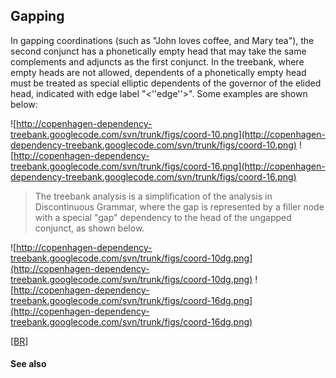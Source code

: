 ## Gapping ##

In gapping coordinations (such as "John loves coffee, and Mary tea"), the second conjunct has a phonetically empty head that may take the same complements and adjuncts as the first conjunct. In the treebank, where empty heads are not allowed, dependents of a phonetically empty head must be treated as special elliptic dependents of the governor of the elided head, indicated with edge label "&lt;''edge''&gt;". Some examples are shown below:

![http://copenhagen-dependency-treebank.googlecode.com/svn/trunk/figs/coord-10.png](http://copenhagen-dependency-treebank.googlecode.com/svn/trunk/figs/coord-10.png) ![http://copenhagen-dependency-treebank.googlecode.com/svn/trunk/figs/coord-16.png](http://copenhagen-dependency-treebank.googlecode.com/svn/trunk/figs/coord-16.png)

> The treebank analysis is a simplification of the analysis in Discontinuous Grammar, where the gap is represented by a filler node with a special "gap" dependency to the head of the ungapped conjunct, as shown below.

![http://copenhagen-dependency-treebank.googlecode.com/svn/trunk/figs/coord-10dg.png](http://copenhagen-dependency-treebank.googlecode.com/svn/trunk/figs/coord-10dg.png) ![http://copenhagen-dependency-treebank.googlecode.com/svn/trunk/figs/coord-16dg.png](http://copenhagen-dependency-treebank.googlecode.com/svn/trunk/figs/coord-16dg.png)

[[BR](BR.md)]


#### See also ####

